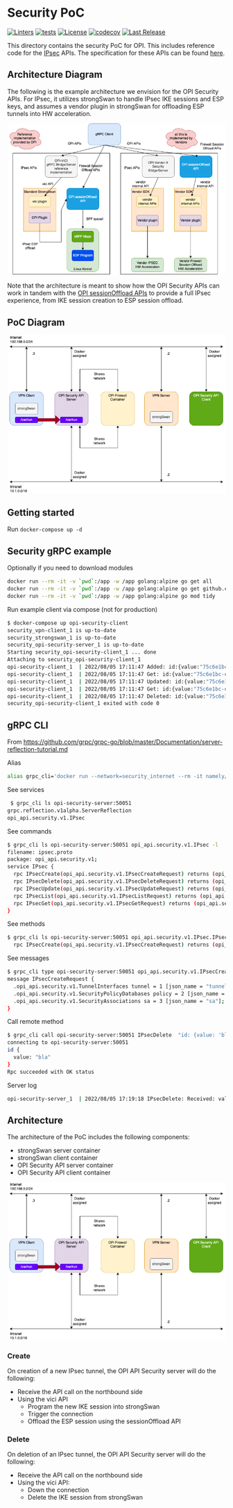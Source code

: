 # Security PoC

[![Linters](https://github.com/opiproject/opi-strongswan-bridge/actions/workflows/linters.yml/badge.svg)](https://github.com/opiproject/opi-strongswan-bridge/actions/workflows/linters.yml)
[![tests](https://github.com/opiproject/opi-strongswan-bridge/actions/workflows/poc-security.yml/badge.svg)](https://github.com/opiproject/opi-strongswan-bridge/actions/workflows/poc-security.yml)
[![License](https://img.shields.io/github/license/opiproject/opi-strongswan-bridge?style=flat-square&color=blue&label=License)](https://github.com/opiproject/opi-strongswan-bridge/blob/master/LICENSE)
[![codecov](https://codecov.io/gh/opiproject/opi-strongswan-bridge/branch/main/graph/badge.svg)](https://codecov.io/gh/opiproject/opi-strongswan-bridge)
[![Last Release](https://img.shields.io/github/v/release/opiproject/opi-strongswan-bridge?label=Latest&style=flat-square&logo=go)](https://github.com/opiproject/opi-strongswan-bridge/releases)

This directory contains the security PoC for OPI. This includes reference code
for the [IPsec](https://github.com/opiproject/opi-api/blob/main/security/proto/ipsec.proto)
APIs. The specification for these APIs can be found
[here](https://github.com/opiproject/opi-api/blob/main/security/v1/autogen.md).

## Architecture Diagram

The following is the example architecture we envision for the OPI Security
APIs. For IPsec, it utilizes strongSwan to handle IPsec IKE sessions and ESP
keys, and assumes a vendor plugin in strongSwan for offloading ESP tunnels into
HW acceleration.

![OPI Security Architcture](sec-architecture.drawio.png)

Note that the architecture is meant to show how the OPI Security APIs can work
in tandem with the [OPI sessionOffload APIs](https://github.com/opiproject/sessionOffload)
to provide a full IPsec experience, from IKE session creation to ESP session
offload.

## PoC Diagram

![OPI Security PoC Components](opi-security-poc.drawio.png)

## Getting started

Run `docker-compose up -d`

## Security gRPC example

Optionally if you need to download modules

```bash
docker run --rm -it -v `pwd`:/app -w /app golang:alpine go get all
docker run --rm -it -v `pwd`:/app -w /app golang:alpine go get github.com/opiproject/opi-api/security/proto
docker run --rm -it -v `pwd`:/app -w /app golang:alpine go mod tidy
```

Run example client via compose (not for production)

```bash
$ docker-compose up opi-security-client
security_vpn-client_1 is up-to-date
security_strongswan_1 is up-to-date
security_opi-security-server_1 is up-to-date
Starting security_opi-security-client_1 ... done
Attaching to security_opi-security-client_1
opi-security-client_1  | 2022/08/05 17:11:47 Added: id:{value:"75c6e1bc-efed-4044-9888-d3b3503eb786"}
opi-security-client_1  | 2022/08/05 17:11:47 Get: id:{value:"75c6e1bc-efed-4044-9888-d3b3503eb786"}
opi-security-client_1  | 2022/08/05 17:11:47 Updated: id:{value:"75c6e1bc-efed-4044-9888-d3b3503eb786"}
opi-security-client_1  | 2022/08/05 17:11:47 Get: id:{value:"75c6e1bc-efed-4044-9888-d3b3503eb786"}
opi-security-client_1  | 2022/08/05 17:11:47 Deleted: id:{value:"75c6e1bc-efed-4044-9888-d3b3503eb786"}
security_opi-security-client_1 exited with code 0
```

## gRPC CLI

From <https://github.com/grpc/grpc-go/blob/master/Documentation/server-reflection-tutorial.md>

Alias

```bash
alias grpc_cli='docker run --network=security_internet --rm -it namely/grpc-cli'
```

See services

```bash
 $ grpc_cli ls opi-security-server:50051
grpc.reflection.v1alpha.ServerReflection
opi_api.security.v1.IPsec
```

See commands

```bash
$ grpc_cli ls opi-security-server:50051 opi_api.security.v1.IPsec -l
filename: ipsec.proto
package: opi_api.security.v1;
service IPsec {
  rpc IPsecCreate(opi_api.security.v1.IPsecCreateRequest) returns (opi_api.security.v1.IPsecCreateResponse) {}
  rpc IPsecDelete(opi_api.security.v1.IPsecDeleteRequest) returns (opi_api.security.v1.IPsecDeleteResponse) {}
  rpc IPsecUpdate(opi_api.security.v1.IPsecUpdateRequest) returns (opi_api.security.v1.IPsecUpdateResponse) {}
  rpc IPsecList(opi_api.security.v1.IPsecListRequest) returns (opi_api.security.v1.IPsecListResponse) {}
  rpc IPsecGet(opi_api.security.v1.IPsecGetRequest) returns (opi_api.security.v1.IPsecGetResponse) {}
}
```

See methods

```bash
$ grpc_cli ls opi-security-server:50051 opi_api.security.v1.IPsec.IPsecCreate -l
  rpc IPsecCreate(opi_api.security.v1.IPsecCreateRequest) returns (opi_api.security.v1.IPsecCreateResponse) {}
```

See messages

```bash
$ grpc_cli type opi-security-server:50051 opi_api.security.v1.IPsecCreateRequest
message IPsecCreateRequest {
  .opi_api.security.v1.TunnelInterfaces tunnel = 1 [json_name = "tunnel"];
  .opi_api.security.v1.SecurityPolicyDatabases policy = 2 [json_name = "policy"];
  .opi_api.security.v1.SecurityAssociations sa = 3 [json_name = "sa"];
}
```

Call remote method

```bash
$ grpc_cli call opi-security-server:50051 IPsecDelete  "id: {value: 'bla'}"
connecting to opi-security-server:50051
id {
  value: "bla"
}
Rpc succeeded with OK status
```

Server log

```bash
opi-security-server_1  | 2022/08/05 17:19:18 IPsecDelete: Received: value:"bla"
```

## Architecture

The architecture of the PoC includes the following components:

* strongSwan server container
* strongSwan client container
* OPI Security API server container
* OPI Security API client container

![OPI Security PoC Components](opi-security-poc.drawio.png)

### Create

On creation of a new IPsec tunnel, the OPI API Security server will do the
following:

* Receive the API call on the northbound side
* Using the vici API
  * Program the new IKE session into strongSwan
  * Trigger the connection
  * Offload the ESP session using the sessionOffload API

### Delete

On deletion of an IPsec tunnel, the OPI API Security server will do the
following:

* Receive the API call on the northbound side
* Using the vici API:
  * Down the connection
  * Delete the IKE session from strongSwan
